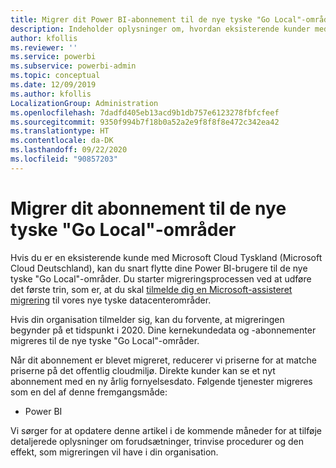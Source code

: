 ```yaml
---
title: Migrer dit Power BI-abonnement til de nye tyske "Go Local"-områder
description: Indeholder oplysninger om, hvordan eksisterende kunder med Microsoft Cloud Tyskland (Microsoft Cloud Deutschland) kan migrere deres Power BI-brugere til de nye tyske "Go Local"-områder.
author: kfollis
ms.reviewer: ''
ms.service: powerbi
ms.subservice: powerbi-admin
ms.topic: conceptual
ms.date: 12/09/2019
ms.author: kfollis
LocalizationGroup: Administration
ms.openlocfilehash: 7dadfd405eb13acd9b1db757e6123278fbfcfeef
ms.sourcegitcommit: 9350f994b7f18b0a52a2e9f8f8f8e472c342ea42
ms.translationtype: HT
ms.contentlocale: da-DK
ms.lasthandoff: 09/22/2020
ms.locfileid: "90857203"
---
```

# <a name="migrate-your-subscription-to-the-new-go-local-german-regions"></a>Migrer dit abonnement til de nye tyske "Go Local"-områder

Hvis du er en eksisterende kunde med Microsoft Cloud Tyskland (Microsoft Cloud Deutschland), kan du snart flytte dine Power BI-brugere til de nye tyske "Go Local"-områder. Du starter migreringsprocessen ved at udføre det første trin, som er, at du skal [tilmelde dig en Microsoft-assisteret migrering](/microsoft-365/enterprise/ms-cloud-germany-migration-opt-in) til vores nye tyske datacenterområder.

Hvis din organisation tilmelder sig, kan du forvente, at migreringen begynder på et tidspunkt i 2020. Dine kernekundedata og -abonnementer migreres til de nye tyske "Go Local"-områder.

Når dit abonnement er blevet migreret, reducerer vi priserne for at matche priserne på det offentlig cloudmiljø. Direkte kunder kan se et nyt abonnement med en ny årlig fornyelsesdato. Følgende tjenester migreres som en del af denne fremgangsmåde:

* Power BI

Vi sørger for at opdatere denne artikel i de kommende måneder for at tilføje detaljerede oplysninger om forudsætninger, trinvise procedurer og den effekt, som migreringen vil have i din organisation.